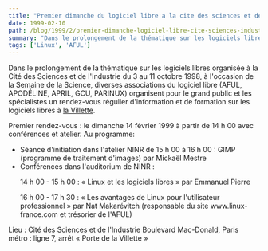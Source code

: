 ```yaml
---
title: "Premier dimanche du logiciel libre a la cite des sciences et de l'industrie"
date: 1999-02-10
path: /blog/1999/2/premier-dimanche-logiciel-libre-cite-sciences-industrie
summary: "Dans le prolongement de la thématique sur les logiciels libres organisée à la Cité des Sciences et de l'Industrie du 3 au 11 octobre 1998, à l'occasion de la Semaine de la Science, diverses associations du logiciel libre (AFUL, APODÉLINE, APRIL, GCU, PARINUX) organisent pour le grand public et les spécialistes un rendez-vous régulier d'information et de formation sur les logiciels libres à la Villette."
tags: ['Linux', 'AFUL']
---
```


<P>Dans le prolongement de la thématique sur les logiciels libres
organisée à la Cité des Sciences et de l'Industrie du 3 au 11 octobre
1998, à l'occasion de la Semaine de la Science, diverses associations
du logiciel libre (AFUL, APODÉLINE, APRIL, GCU, PARINUX) organisent
pour le grand public et les spécialistes un rendez-vous régulier
d'information et de formation sur les logiciels libres à
<A HREF="http://www.cite-sciences.fr">la Villette</A>.</P>

<P>Premier rendez-vous : le dimanche 14 février 1999 à partir de 14 h 00
avec conférences et atelier. Au programme:</P>

<UL>

<LI>Séance d'initiation dans l'atelier NINR de 15 h 00 à 16 h 00 :
GIMP (programme de traitement d'images) par Mickaël Mestre
<LI>Conférences dans l'auditorium de NINR :
<P>14 h 00 - 15 h 00 :
« Linux et les logiciels libres »
par Emmanuel Pierre</P>

<P>16 h 00 - 17 h 30 :
« Les avantages de Linux pour l'utilisateur professionnel »
par Nat Makarévitch (responsable du site www.linux-france.com
et trésorier de l'AFUL)</P>

</UL>

<P>Lieu : Cité des Sciences et de l'Industrie
Boulevard Mac-Donald, Paris
métro : ligne 7, arrêt « Porte de la Villette »</P>


